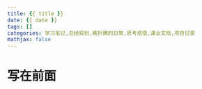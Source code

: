 ```yaml
---
title: {{ title }}
date: {{ date }}
tags: []
categories: 学习笔记,总结规划,瞎折腾的日常,思考感悟,课业文档,项目记录
mathjax: false
---
```


# 写在前面

<!-- more -->